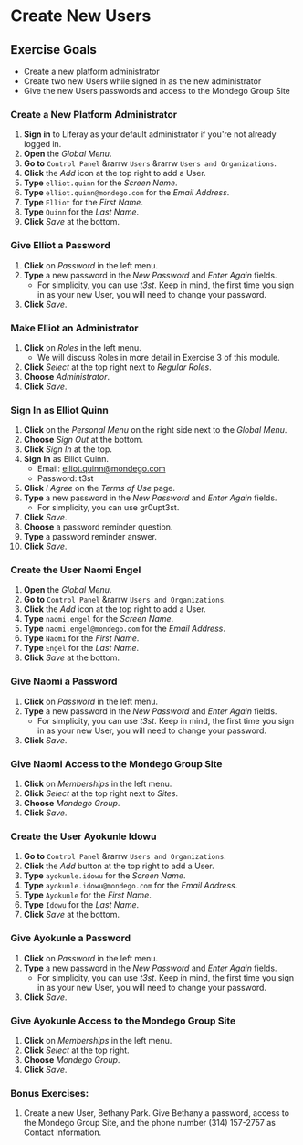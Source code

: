 # Create New Users 

## Exercise Goals 

* Create a new platform administrator 
* Create two new Users while signed in as the new administrator 
* Give the new Users passwords and access to the Mondego Group Site 

### Create a New Platform Administrator 
1. **Sign in** to Liferay as your default administrator if you're not already logged in. 
2. **Open** the _Global Menu_. 
3. **Go to** `Control Panel` &rarrw `Users` &rarrw `Users and Organizations`. 
4. **Click** the _Add_ icon at the top right to add a User. 
5. **Type** `elliot.quinn` for the _Screen Name_. 
6. **Type** `elliot.quinn@mondego.com` for the _Email Address_. 
7. **Type** `Elliot` for the _First Name_. 
8. **Type** `Quinn` for the _Last Name_. 
9. **Click** _Save_ at the bottom. 

### Give Elliot a Password 
1. **Click** on _Password_ in the left menu. 
2. **Type** a new password in the _New Password_ and _Enter Again_ fields. 
    - For simplicity, you can use _t3st_. Keep in mind, the first time you sign in as your new User, you will need to change your password. 
3. **Click** _Save_. 

### Make Elliot an Administrator 
1. **Click** on _Roles_ in the left menu. 
    - We will discuss Roles in more detail in Exercise 3 of this module. 
2. **Click** _Select_ at the top right next to _Regular Roles_. 
3. **Choose** _Administrator_. 
4. **Click** _Save_. 

### Sign In as Elliot Quinn 
1. **Click** on the _Personal Menu_ on the right side next to the _Global Menu_. 
2. **Choose** _Sign Out_ at the bottom. 
3. **Click** _Sign In_ at the top. 
4. **Sign In** as Elliot Quinn. 
    - Email: elliot.quinn@mondego.com 
    - Password: t3st 
5. **Click** _I Agree_ on the _Terms of Use_ page. 
6. **Type** a new password in the _New Password_ and _Enter Again_ fields. 
    - For simplicity, you can use gr0upt3st. 
7. **Click** _Save_. 
8. **Choose** a password reminder question. 
9. **Type** a password reminder answer. 
10. **Click** _Save_. 

### Create the User Naomi Engel 
1. **Open** the _Global Menu_. 
3. **Go to** `Control Panel` &rarrw `Users and Organizations`. 
4. **Click** the _Add_ icon at the top right to add a User. 
5. **Type** `naomi.engel` for the _Screen Name_. 
6. **Type** `naomi.engel@mondego.com` for the _Email Address_. 
7. **Type** `Naomi` for the _First Name_. 
8. **Type** `Engel` for the _Last Name_. 
9. **Click** _Save_ at the bottom. 

### Give Naomi a Password 
1. **Click** on _Password_ in the left menu. 
2. **Type** a new password in the _New Password_ and _Enter Again_ fields. 
    - For simplicity, you can use _t3st_. Keep in mind, the first time you sign in as your new User, you will need to change your password. 
3. **Click** _Save_. 

### Give Naomi Access to the Mondego Group Site 
1. **Click** on _Memberships_ in the left menu. 
2. **Click** _Select_ at the top right next to _Sites_. 
3. **Choose** _Mondego Group_. 
4. **Click** _Save_. 

### Create the User Ayokunle Idowu 
1. **Go to** `Control Panel` &rarrw `Users and Organizations`. 
2. **Click** the _Add_ button at the top right to add a User. 
3. **Type** `ayokunle.idowu` for the _Screen Name_. 
4. **Type** `ayokunle.idowu@mondego.com` for the _Email Address_. 
5. **Type** `Ayokunle` for the _First Name_. 
6. **Type** `Idowu` for the _Last Name_. 
7. **Click** _Save_ at the bottom. 

### Give Ayokunle a Password 
1. **Click** on _Password_ in the left menu. 
2. **Type** a new password in the _New Password_ and _Enter Again_ fields. 
    - For simplicity, you can use _t3st_. Keep in mind, the first time you sign in as your new User, you will need to change your password. 
3. **Click** _Save_. 

### Give Ayokunle Access to the Mondego Group Site 
1. **Click** on _Memberships_ in the left menu. 
2. **Click** _Select_ at the top right. 
3. **Choose** _Mondego Group_. 
4. **Click** _Save_. 

### Bonus Exercises: 
1. Create a new User, Bethany Park. Give Bethany a password, access to the Mondego Group Site, and the phone number (314) 157-2757 as Contact Information. 